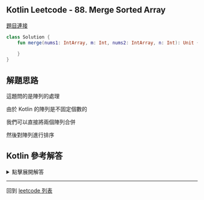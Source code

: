 ## Kotlin Leetcode - 88. Merge Sorted Array

[題目連接](https://leetcode.com/problems/merge-sorted-array/)

```kotlin
class Solution {
    fun merge(nums1: IntArray, m: Int, nums2: IntArray, n: Int): Unit {
        
    }
}
```

## 解題思路

這題問的是陣列的處理

由於 Kotlin 的陣列是不固定個數的

我們可以直接將兩個陣列合併

然後對陣列進行排序

## Kotlin 參考解答

<details>
  <summary markdown='span'>點擊展開解答</summary>

```kotlin
class Solution {
    fun merge(nums1: IntArray, m: Int, nums2: IntArray, n: Int) {
        for(i in 0 until n) {
            nums1[i+m] = nums2[i]
        }
        nums1.sort()
    }
}
```

</details>

------

回到 [leetcode 列表](index.md)
